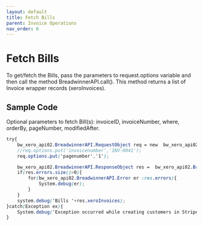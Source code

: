 ```yaml
---
layout: default
title: Fetch Bills
parent: Invoice Operations
nav_order: 6
---
```

# Fetch Bills

To get/fetch the Bills, pass the parameters to request.options variable and then call the method BreadwinnerAPI.call(). This method returns a list of Invoice wrapper records (xeroInvoices).

## Sample Code

Optional parameters to fetch Bill(s):
invoiceID, invoiceNumber, where, orderBy, pageNumber, modifiedAfter.

```scss
try{
    bw_xero_api02.BreadwinnerAPI.RequestObject req = new  bw_xero_api02.BreadwinnerAPI.RequestObject();
    //req.options.put('invoicenumber','INV-0041');
    req.options.put('pagenumber','1');

    bw_xero_api02.BreadwinnerAPI.ResponseObject res =  bw_xero_api02.BreadwinnerAPI.call('fetchBills', req);
    if(res.errors.size()>0){
        for(bw_xero_api02.BreadwinnerAPI.Error er :res.errors){
            System.debug(er); 
        }
    }
    system.debug('Bills '+res.xeroInvoices);
}catch(Exception ex){
    System.debug('Exception occurred while creating customers in Stripe.'+ex.getStackTraceString());
}
```